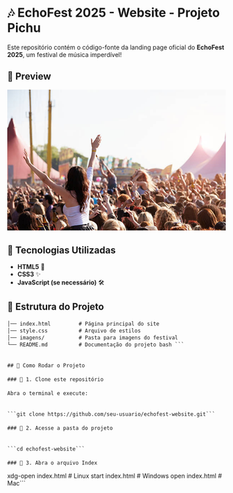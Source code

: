 # 🎶 EchoFest 2025 - Website - Projeto Pichu

Este repositório contém o código-fonte da landing page oficial do **EchoFest 2025**, um festival de música imperdível!  

## 📸 Preview  

![EchoFest](festival.jpg)  

## 🚀 Tecnologias Utilizadas  

- **HTML5** 🎨  
- **CSS3** ✨  
- **JavaScript (se necessário)** 🛠  

## 📂 Estrutura do Projeto  


``` /echofest-website
│── index.html         # Página principal do site
│── style.css          # Arquivo de estilos
│── imagens/           # Pasta para imagens do festival
└── README.md          # Documentação do projeto bash ```


## 🎯 Como Rodar o Projeto  

### 📌 1. Clone este repositório  

Abra o terminal e execute:  


```git clone https://github.com/seu-usuario/echofest-website.git```

### 📌 2. Acesse a pasta do projeto  


```cd echofest-website```

### 📌 3. Abra o arquivo Index 

```
xdg-open index.html  # Linux
start index.html     # Windows
open index.html      # Mac```







